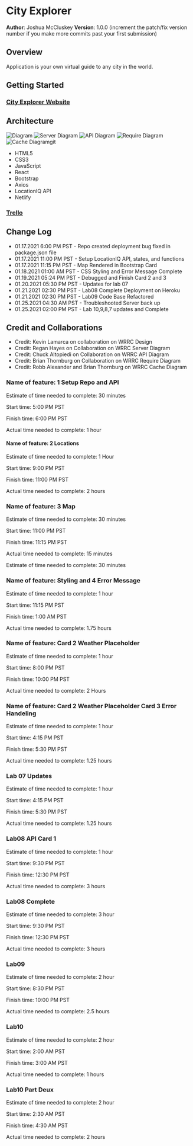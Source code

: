 # City Explorer

**Author**: Joshua McCluskey
**Version**: 1.0.0 (increment the patch/fix version number if you make more commits past your first submission)

## Overview

Application is your own virtual guide to any city in the world.

## Getting Started

### [City Explorer Website](https://city-explorer-joshuamccluskey.netlify.app/)

## Architecture

![Diagram](./public/img/lab06.png)
![Server Diagram](./public/img/lab07.png)
![API Diagram](./public/img/lab08.png)
![Require Diagram](./public/img/lab09.png)
![Cache Diagram](./public/img/lab10.png)git

- HTML5
- CSS3
- JavaScript
- React
- Bootstrap
- Axios
- LocationIQ API
- Netlify

### [Trello](https://trello.com/b/V7StKRPp/city-explorer)

## Change Log

- 01.17.2021 6:00 PM PST - Repo created deployment bug fixed in package.json file
- 01.17.2021 11:00 PM PST - Setup LocationIQ API, states, and functions
- 01.17.2021 11:15 PM PST - Map Rendered in Bootstrap Card
- 01.18.2021 01:00 AM PST - CSS Styling and Error Message Complete
- 01.19.2021 05:24 PM PST - Debugged and Finish Card 2 and 3
- 01.20.2021 05:30 PM PST - Updates for lab 07
- 01.21.2021 02:30 PM PST - Lab08 Complete Deployment on Heroku
- 01.21.2021 02:30 PM PST - Lab09 Code Base Refactored
- 01.25.2021 04:30 AM PST - Troubleshooted Server back up
- 01.25.2021 02:00 PM PST - Lab 10,9,8,7 updates and Complete

## Credit and Collaborations

- Credit: Kevin Lamarca on collaboration on WRRC Design
- Credit: Regan Hayes on Collaboration on WRRC Server Diagram
- Credit: Chuck Altopiedi on Collaboration on WRRC API Diagram
- Credit: Brian Thornburg on Collaboration on WRRC Require Diagram
- Credit: Robb Alexander and Brian Thornburg on WRRC Cache Diagram

### Name of feature: 1 Setup Repo and API

Estimate of time needed to complete: 30 minutes

Start time: 5:00 PM PST

Finish time: 6:00 PM PST

Actual time needed to complete: 1 hour

#### Name of feature: 2 Locations

Estimate of time needed to complete: 1 Hour

Start time: 9:00 PM PST

Finish time: 11:00 PM PST

Actual time needed to complete: 2 hours

### Name of feature: 3 Map

Estimate of time needed to complete: 30 minutes

Start time: 11:00 PM PST

Finish time: 11:15 PM PST

Actual time needed to complete: 15 minutes

Estimate of time needed to complete: 30 minutes

### Name of feature: Styling and 4 Error Message

Estimate of time needed to complete: 1 hour

Start time: 11:15 PM PST

Finish time: 1:00 AM PST

Actual time needed to complete: 1.75 hours

### Name of feature: Card 2 Weather Placeholder

Estimate of time needed to complete: 1 hour

Start time: 8:00 PM PST

Finish time: 10:00 PM PST

Actual time needed to complete: 2 Hours

### Name of feature: Card 2 Weather Placeholder Card 3 Error Handeling

Estimate of time needed to complete: 1 hour

Start time: 4:15 PM PST

Finish time: 5:30 PM PST

Actual time needed to complete: 1.25 hours

### Lab 07 Updates

Estimate of time needed to complete: 1 hour

Start time: 4:15 PM PST

Finish time: 5:30 PM PST

Actual time needed to complete: 1.25 hours

### Lab08 API Card 1

Estimate of time needed to complete: 1 hour

Start time: 9:30 PM PST

Finish time: 12:30 PM PST

Actual time needed to complete: 3 hours

### Lab08 Complete

Estimate of time needed to complete: 3 hour

Start time: 9:30 PM PST

Finish time: 12:30 PM PST

Actual time needed to complete: 3 hours

### Lab09

Estimate of time needed to complete: 2 hour

Start time: 8:30 PM PST

Finish time: 10:00 PM PST

Actual time needed to complete: 2.5 hours

### Lab10

Estimate of time needed to complete: 2 hour

Start time: 2:00 AM PST

Finish time: 3:00 AM PST

Actual time needed to complete: 1 hours

### Lab10 Part Deux

Estimate of time needed to complete: 2 hour

Start time: 2:30 AM PST

Finish time: 4:30 AM PST

Actual time needed to complete: 2 hours
